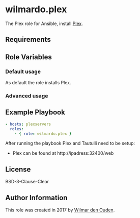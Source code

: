 # wilmardo.plex

The Plex role for Ansible, install [Plex](https://www.plex.tv/).

## Requirements

## Role Variables

### Default usage

As default the role installs Plex.

### Advanced usage

## Example Playbook

```yaml
- hosts: plexservers
  roles:
    - { role: wilmardo.plex }
```

After running the playbook Plex and Tautulli need to be setup:
- Plex can be found at http://ipadress:32400/web

## License

BSD-3-Clause-Clear

## Author Information

This role was created in 2017 by [Wilmar den Ouden](https://wilmardenouden.nl).